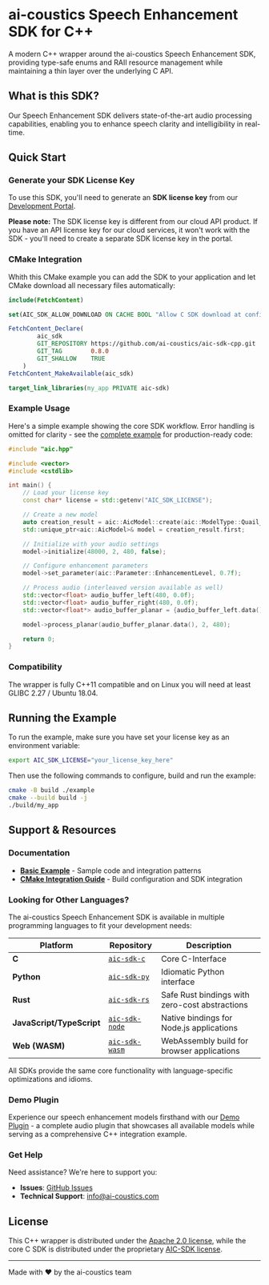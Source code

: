 # ai-coustics Speech Enhancement SDK for C++

A modern C++ wrapper around the ai-coustics Speech Enhancement SDK, providing type-safe enums and RAII resource management while maintaining a thin layer over the underlying C API.

## What is this SDK?

Our Speech Enhancement SDK delivers state-of-the-art audio processing capabilities, enabling you to enhance speech clarity and intelligibility in real-time.

## Quick Start

### Generate your SDK License Key

To use this SDK, you'll need to generate an **SDK license key** from our [Development Portal](https://developers.ai-coustics.io).

**Please note:** The SDK license key is different from our cloud API product. If you have an API license key for our cloud services, it won't work with the SDK - you'll need to create a separate SDK license key in the portal.

### CMake Integration

Whith this CMake example you can add the SDK to your application and let CMake download all necessary files automatically:

```cmake
include(FetchContent)

set(AIC_SDK_ALLOW_DOWNLOAD ON CACHE BOOL "Allow C SDK download at configure time")

FetchContent_Declare(
        aic_sdk
        GIT_REPOSITORY https://github.com/ai-coustics/aic-sdk-cpp.git
        GIT_TAG        0.8.0
        GIT_SHALLOW    TRUE
    )
FetchContent_MakeAvailable(aic_sdk)

target_link_libraries(my_app PRIVATE aic-sdk)
```

### Example Usage

Here's a simple example showing the core SDK workflow. Error handling is omitted for clarity - see the [complete example](example/main.cpp) for production-ready code:

```cpp
#include "aic.hpp"

#include <vector>
#include <cstdlib>

int main() {
    // Load your license key
    const char* license = std::getenv("AIC_SDK_LICENSE");

    // Create a new model
    auto creation_result = aic::AicModel::create(aic::ModelType::Quail_S48, license);
    std::unique_ptr<aic::AicModel>& model = creation_result.first;

    // Initialize with your audio settings
    model->initialize(48000, 2, 480, false);

    // Configure enhancement parameters
    model->set_parameter(aic::Parameter::EnhancementLevel, 0.7f);

    // Process audio (interleaved version available as well)
    std::vector<float> audio_buffer_left(480, 0.0f);
    std::vector<float> audio_buffer_right(480, 0.0f);
    std::vector<float*> audio_buffer_planar = {audio_buffer_left.data(), audio_buffer_right.data()};

    model->process_planar(audio_buffer_planar.data(), 2, 480);

    return 0;
}
```

### Compatibility

The wrapper is fully C++11 compatible and on Linux you will need at least GLIBC 2.27 / Ubuntu 18.04.

## Running the Example

To run the example, make sure you have set your license key as an environment variable:

```bash
export AIC_SDK_LICENSE="your_license_key_here"
```

Then use the following commands to configure, build and run the example:

```sh
cmake -B build ./example
cmake --build build -j
./build/my_app
```

## Support & Resources

### Documentation
- **[Basic Example](example/main.cpp)** - Sample code and integration patterns
- **[CMake Integration Guide](example/CMakeLists.txt)** - Build configuration and SDK integration

### Looking for Other Languages?
The ai-coustics Speech Enhancement SDK is available in multiple programming languages to fit your development needs:

| Platform | Repository | Description |
|----------|------------|-------------|
| **C** | [`aic-sdk-c`](https://github.com/ai-coustics/aic-sdk-c) | Core C-Interface |
| **Python** | [`aic-sdk-py`](https://github.com/ai-coustics/aic-sdk-py) | Idiomatic Python interface |
| **Rust** | [`aic-sdk-rs`](https://github.com/ai-coustics/aic-sdk-rs) | Safe Rust bindings with zero-cost abstractions |
| **JavaScript/TypeScript** | [`aic-sdk-node`](https://github.com/ai-coustics/aic-sdk-node) | Native bindings for Node.js applications |
| **Web (WASM)** | [`aic-sdk-wasm`](https://github.com/ai-coustics/aic-sdk-wasm) | WebAssembly build for browser applications |

All SDKs provide the same core functionality with language-specific optimizations and idioms.

### Demo Plugin
Experience our speech enhancement models firsthand with our [Demo Plugin](https://github.com/ai-coustics/aic-sdk-plugin) - a complete audio plugin that showcases all available models while serving as a comprehensive C++ integration example.

### Get Help
Need assistance? We're here to support you:
- **Issues**: [GitHub Issues](https://github.com/ai-coustics/aic-sdk-cpp/issues)
- **Technical Support**: [info@ai-coustics.com](mailto:info@ai-coustics.com)

## License
This C++ wrapper is distributed under the [Apache 2.0 license](LICENSE), while the core C SDK is distributed under the proprietary [AIC-SDK license](LICENSE.AIC-SDK).

---

Made with ❤️ by the ai-coustics team
